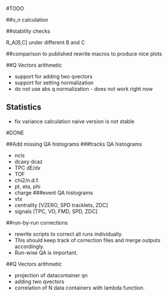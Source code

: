 
#TODO


##v_n calculation


##stability checks

R_A[B,C] under different B and C

##comparison to published
rewrite macros to produce nice plots

##Q Vectors arithmetic
* support for adding two qvectors
* support for setting normalization
* do not use abs q normalization - does not work right now

## Statistics
* fix variance calculation naive version is not stable

#DONE

##Add missing QA histograms
###tracks QA histograms
* ncls
* dcaxy dcaz
* TPC dE/dx
* TOF
* chi2/n.d.f.
* pt, eta, phi
* charge
###event QA histograms
* vtx
* centrality [VZERO, SPD tracklets, ZDC]
* signals [TPC, VO, FMD, SPD, ZDC]

##run-by-run corrections
* rewrite scripts to correct all runs individually.
* This should keep track of correction files and merge outputs accordingly.
* Run-wise QA is important.

##Q Vectors arithmetic
* projection of datacontainer qn
* adding two qvectors
* correlation of N data containers with lambda function.

